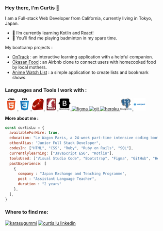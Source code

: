 ### Hey there, I'm Curtis 👋

<p>I am a Full-stack Web Developer from California, currently living in Tokyo, Japan.</p>

- 🌱 I’m currently learning Kotlin and React!
- 🏸 You'll find me playing badminton in my spare time.

<p>My bootcamp projects :</p>

<ul>
  <li><a href="https://github.com/KarasuGummi/ontrack">OnTrack</a> : an interactive learning application with a helpful companion.</li>
  <li><a href="https://github.com/KarasuGummi/okasan_food">Okasan Food</a> : an Airbnb clone to connect users with homecooked food by local mothers.</li>
  <li><a href="https://github.com/KarasuGummi/rails-watch-list">Anime Watch List</a> : a simple application to create lists and bookmark shows.</li>
</ul>


<h3 align="left">Languages and Tools I work with :</h3>
<p align="left"> <a href="https://www.w3.org/html/" target="_blank" rel="noreferrer"> <img src="https://raw.githubusercontent.com/devicons/devicon/master/icons/html5/html5-original-wordmark.svg" alt="html5" width="40" height="40"/> </a> <a href="https://www.w3schools.com/css/" target="_blank" rel="noreferrer"> <img src="https://raw.githubusercontent.com/devicons/devicon/master/icons/css3/css3-original-wordmark.svg" alt="css3" width="40" height="40"/> </a> <a href="https://www.ruby-lang.org/en/" target="_blank" rel="noreferrer"> <img src="https://raw.githubusercontent.com/devicons/devicon/master/icons/ruby/ruby-original.svg" alt="ruby" width="40" height="40"/> </a> <a href="https://rubyonrails.org" target="_blank" rel="noreferrer"> <img src="https://raw.githubusercontent.com/devicons/devicon/master/icons/rails/rails-original-wordmark.svg" alt="rails" width="40" height="40"/> </a> <a href="https://getbootstrap.com" target="_blank" rel="noreferrer"> <img src="https://raw.githubusercontent.com/devicons/devicon/master/icons/bootstrap/bootstrap-plain-wordmark.svg" alt="bootstrap" width="40" height="40"/> </a> <a href="https://www.figma.com/" target="_blank" rel="noreferrer"> <img src="https://www.vectorlogo.zone/logos/figma/figma-icon.svg" alt="figma" width="40" height="40"/> </a> <a href="https://git-scm.com/" target="_blank" rel="noreferrer"> <img src="https://www.vectorlogo.zone/logos/git-scm/git-scm-icon.svg" alt="git" width="40" height="40"/> </a> <a href="https://heroku.com" target="_blank" rel="noreferrer"> <img src="https://www.vectorlogo.zone/logos/heroku/heroku-icon.svg" alt="heroku" width="40" height="40"/> </a> <a href="https://www.postgresql.org" target="_blank" rel="noreferrer"> <img src="https://raw.githubusercontent.com/devicons/devicon/master/icons/postgresql/postgresql-original-wordmark.svg" alt="postgresql" width="40" height="40"/> </a> <a href="https://webpack.js.org" target="_blank" rel="noreferrer"> <img src="https://raw.githubusercontent.com/devicons/devicon/d00d0969292a6569d45b06d3f350f463a0107b0d/icons/webpack/webpack-original-wordmark.svg" alt="webpack" width="40" height="40"/> </a> </p>


**More about me :**

```javascript
const curtisLu = {
  availableForHire: true,
  education: "Le Wagon Paris, a 24-week part-time intensive coding bootcamp",
  otherAlias: "Junior Full Stack Developer",
  codesIn: ["HTML", "CSS", "Ruby", "Ruby on Rails", "SQL"],
  currentlylearning: ["JavaScript ES6", "Kotlin"],
  toolsUsed: ["Visual Studio Code", "Bootstrap", "Figma", "GitHub", "Heroku", "Wordpress"],
  pastExperience: [
    {
      company : "Japan Exchange and Teaching Programme",
      post : "Assistant Language Teacher",
      duration : "2 years"
    },
  ],
}
```

<h3>Where to find me:</h3>
<p align="left">
<a href="https://fb.com/karasugummi" target="blank"><img align="center" src="https://raw.githubusercontent.com/rahuldkjain/github-profile-readme-generator/master/src/images/icons/Social/facebook.svg" alt="karasugummi" height="30" width="40" /></a>
<a href="https://www.linkedin.com/in/curtis-lu/" target="blank"><img align="center" src="https://raw.githubusercontent.com/rahuldkjain/github-profile-readme-generator/master/src/images/icons/Social/linked-in-alt.svg" alt="curtis lu linkedin" height="30" width="40" /></a>
</p>
<!--
**KarasuGummi/karasugummi** is a ✨ _special_ ✨ repository because its `README.md` (this file) appears on your GitHub profile.

Here are some ideas to get you started:

- 🔭 I’m currently working on ...
- 🌱 I’m currently learning ...
- 👯 I’m looking to collaborate on ...
- 🤔 I’m looking for help with ...
- 💬 Ask me about ...
- 📫 How to reach me: ...
- 😄 Pronouns: ...
- ⚡ Fun fact: ...
-->
